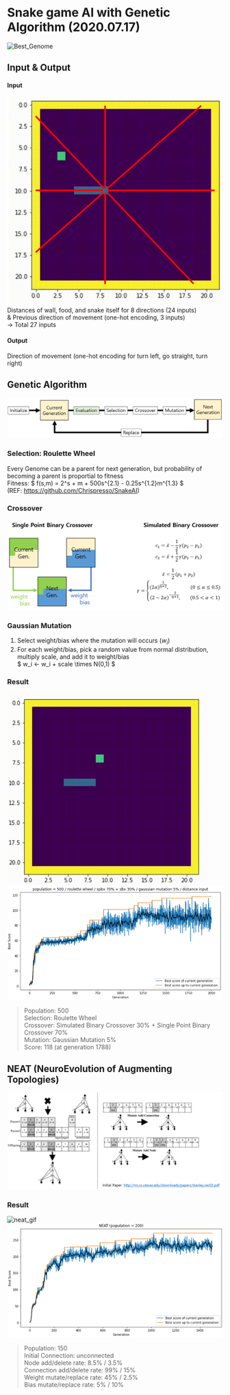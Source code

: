 # Snake game AI with Genetic Algorithm (2020.07.17)
![Best_Genome](./images/snake30_neat_1017_271_p200.gif)

## Input & Output
#### Input
![image](./images/input.png)
Distances of wall, food, and snake itself for 8 directions (24 inputs)  
& Previous direction of movement (one-hot encoding, 3 inputs)  
→ Total 27 inputs

#### Output
Direction of movement (one-hot encoding for turn left, go straight, turn right)  

## Genetic Algorithm
![genetic_algorithm](./images/genetic_algorithm.PNG)

### Selection: Roulette Wheel  
Every Genome can be a parent for next generation, but probability of becoming a parent is proportial to fitness  
Fitness: $ f(s,m) = 2^s + m + 500s^{2.1} - 0.25s^{1.2}m^{1.3} $  
(REF: https://github.com/Chrispresso/SnakeAI)

### Crossover
![image](./images/crossover.PNG)  

### Gaussian Mutation
1. Select weight/bias where the mutation will occurs ($w_i$)  
2. For each weight/bias, pick a random value from normal distribution, multiply scale, and add it to weight/bias  
$ w_i <- w_i + scale \times N(0,1) $

### Result
![genetic_algorithm_gif](./images/snake24_1788_118_p500.gif)
![genetic_algorithm_plot](./images/best_score_ga.PNG)
> Population: 500  
> Selection: Roulette Wheel  
> Crossover: Simulated Binary Crossover 30% + Single Point Binary Crossover 70%  
> Mutation: Gaussian Mutation 5%  
> Score: 118 (at generation 1788)

## NEAT (NeuroEvolution of Augmenting Topologies)  
![image](./images/neat.png)  

### Result
![neat_gif](./images/snake30_neat_1017_271_p200.gif)
![neat_plot](./images/best_score_neat.PNG)
> Population: 150  
> Initial Connection: unconnected  
> Node add/delete rate: 8.5% / 3.5%  
> Connection add/delete rate: 99% / 15%  
> Weight mutate/replace rate: 45% / 2.5%  
> Bias mutate/replace rate: 5% / 10%  
